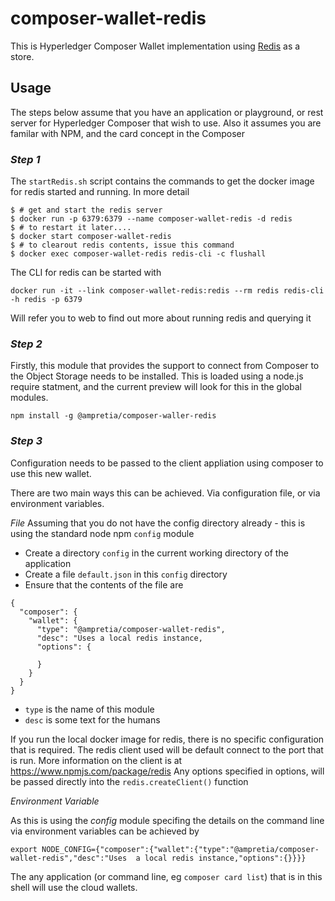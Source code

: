 # composer-wallet-redis

This is Hyperledger Composer Wallet implementation using [Redis](https://redis.io/) as a store.

## Usage

The steps below assume that you have an application or playground, or rest server for Hyperledger Composer that wish to use.
Also it assumes you are familar with NPM, and the card concept in the Composer


### *Step 1*

The `startRedis.sh` script contains the commands to get the docker image for redis started and running. In more detail
```
$ # get and start the redis server
$ docker run -p 6379:6379 --name composer-wallet-redis -d redis
$ # to restart it later....
$ docker start composer-wallet-redis
$ # to clearout redis contents, issue this command
$ docker exec composer-wallet-redis redis-cli -c flushall
```

The CLI for redis can be started with
```
docker run -it --link composer-wallet-redis:redis --rm redis redis-cli -h redis -p 6379
```

Will refer you to web to find out more about running redis and querying it

### *Step 2*

Firstly, this module that provides the support to connect from Composer to the Object Storage needs to be installed.
This is loaded using a node.js require statment, and the current preview will look for this in the global modules. 

```
npm install -g @ampretia/composer-waller-redis
```

### *Step 3*

Configuration needs to be passed to the client appliation using composer to use this new wallet.

There are two main ways this can be achieved. Via configuration file, or via environment variables. 

*File*
Assuming that you do not have the config directory already - this is using the standard node npm `config` module


- Create a directory `config` in the current working directory of the application
- Create a file `default.json` in this `config` directory
- Ensure that the contents of the file are
```
{
  "composer": {
    "wallet": {
      "type": "@ampretia/composer-wallet-redis",
      "desc": "Uses a local redis instance,
      "options": {

      }
    }
  }
}
```

- `type` is the name of this module
- `desc` is some text for the humans

If you run the local docker image for redis, there is no specific configuration that is required. The redis client used will be default connect to the port that is run. More information on the client is at https://www.npmjs.com/package/redis
Any options specified in options, will be passed directly into the `redis.createClient()` function


*Environment Variable*

As this is using the *config* module specifing the details on the command line via environment variables can be achieved by

```
export NODE_CONFIG={"composer":{"wallet":{"type":"@ampretia/composer-wallet-redis","desc":"Uses  a local redis instance,"options":{}}}}
```

The any application (or command line, eg `composer card list`) that is in this shell will use the cloud wallets. 
